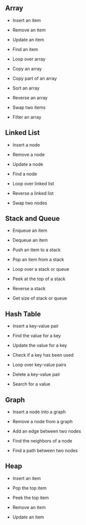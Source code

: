 ## Array

- Insert an item

- Remove an item

- Update an item

- Find an item

- Loop over array

- Copy an array

- Copy part of an array

- Sort an array

- Reverse an array

- Swap two items

- Filter an array

## Linked List

- Insert a node

- Remove a node

- Update a node

- Find a node

- Loop over linked list

- Reverse a linked list

- Swap two nodes

## Stack and Queue

- Enqueue an item

- Dequeue an item

- Push an item to a stack

- Pop an item from a stack

- Loop over a stack or queue

- Peek at the top of a stack

- Reverse a stack

- Get size of stack or queue

## Hash Table

- Insert a key-value pair

- Find the value for a key

- Update the value for a key

- Check if a key has been used

- Loop over key-value pairs

- Delete a key-value pair

- Search for a value

## Graph

- Insert a node into a graph

- Remove a node from a graph

- Add an edge between two nodes

- Find the neighbors of a node

- Find a path between two nodes

## Heap

- Insert an item

- Pop the top item

- Peek the top item

- Remove an item

- Update an item
